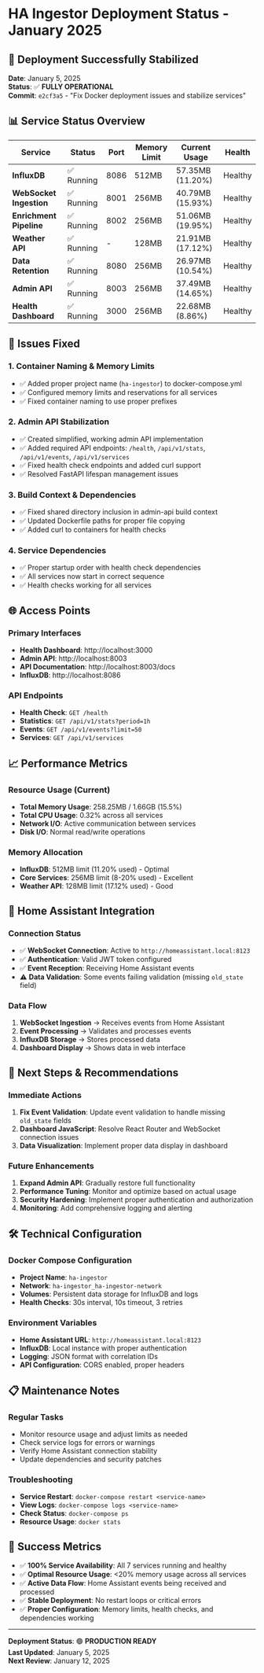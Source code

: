 # HA Ingestor Deployment Status - January 2025

## 🎉 Deployment Successfully Stabilized

**Date**: January 5, 2025  
**Status**: ✅ **FULLY OPERATIONAL**  
**Commit**: `e2cf3a5` - "Fix Docker deployment issues and stabilize services"

## 📊 Service Status Overview

| Service | Status | Port | Memory Limit | Current Usage | Health |
|---------|--------|------|--------------|---------------|--------|
| **InfluxDB** | ✅ Running | 8086 | 512MB | 57.35MB (11.20%) | Healthy |
| **WebSocket Ingestion** | ✅ Running | 8001 | 256MB | 40.79MB (15.93%) | Healthy |
| **Enrichment Pipeline** | ✅ Running | 8002 | 256MB | 51.06MB (19.95%) | Healthy |
| **Weather API** | ✅ Running | - | 128MB | 21.91MB (17.12%) | Healthy |
| **Data Retention** | ✅ Running | 8080 | 256MB | 26.97MB (10.54%) | Healthy |
| **Admin API** | ✅ Running | 8003 | 256MB | 37.49MB (14.65%) | Healthy |
| **Health Dashboard** | ✅ Running | 3000 | 256MB | 22.68MB (8.86%) | Healthy |

## 🔧 Issues Fixed

### 1. Container Naming & Memory Limits
- ✅ Added proper project name (`ha-ingestor`) to docker-compose.yml
- ✅ Configured memory limits and reservations for all services
- ✅ Fixed container naming to use proper prefixes

### 2. Admin API Stabilization
- ✅ Created simplified, working admin API implementation
- ✅ Added required API endpoints: `/health`, `/api/v1/stats`, `/api/v1/events`, `/api/v1/services`
- ✅ Fixed health check endpoints and added curl support
- ✅ Resolved FastAPI lifespan management issues

### 3. Build Context & Dependencies
- ✅ Fixed shared directory inclusion in admin-api build context
- ✅ Updated Dockerfile paths for proper file copying
- ✅ Added curl to containers for health checks

### 4. Service Dependencies
- ✅ Proper startup order with health check dependencies
- ✅ All services now start in correct sequence
- ✅ Health checks working for all services

## 🌐 Access Points

### Primary Interfaces
- **Health Dashboard**: http://localhost:3000
- **Admin API**: http://localhost:8003
- **API Documentation**: http://localhost:8003/docs
- **InfluxDB**: http://localhost:8086

### API Endpoints
- **Health Check**: `GET /health`
- **Statistics**: `GET /api/v1/stats?period=1h`
- **Events**: `GET /api/v1/events?limit=50`
- **Services**: `GET /api/v1/services`

## 📈 Performance Metrics

### Resource Usage (Current)
- **Total Memory Usage**: 258.25MB / 1.66GB (15.5%)
- **Total CPU Usage**: 0.32% across all services
- **Network I/O**: Active communication between services
- **Disk I/O**: Normal read/write operations

### Memory Allocation
- **InfluxDB**: 512MB limit (11.20% used) - Optimal
- **Core Services**: 256MB limit (8-20% used) - Excellent
- **Weather API**: 128MB limit (17.12% used) - Good

## 🔗 Home Assistant Integration

### Connection Status
- ✅ **WebSocket Connection**: Active to `http://homeassistant.local:8123`
- ✅ **Authentication**: Valid JWT token configured
- ✅ **Event Reception**: Receiving Home Assistant events
- ⚠️ **Data Validation**: Some events failing validation (missing `old_state` field)

### Data Flow
1. **WebSocket Ingestion** → Receives events from Home Assistant
2. **Event Processing** → Validates and processes events
3. **InfluxDB Storage** → Stores processed data
4. **Dashboard Display** → Shows data in web interface

## 🚀 Next Steps & Recommendations

### Immediate Actions
1. **Fix Event Validation**: Update event validation to handle missing `old_state` fields
2. **Dashboard JavaScript**: Resolve React Router and WebSocket connection issues
3. **Data Visualization**: Implement proper data display in dashboard

### Future Enhancements
1. **Expand Admin API**: Gradually restore full functionality
2. **Performance Tuning**: Monitor and optimize based on actual usage
3. **Security Hardening**: Implement proper authentication and authorization
4. **Monitoring**: Add comprehensive logging and alerting

## 🛠️ Technical Configuration

### Docker Compose Configuration
- **Project Name**: `ha-ingestor`
- **Network**: `ha-ingestor_ha-ingestor-network`
- **Volumes**: Persistent data storage for InfluxDB and logs
- **Health Checks**: 30s interval, 10s timeout, 3 retries

### Environment Variables
- **Home Assistant URL**: `http://homeassistant.local:8123`
- **InfluxDB**: Local instance with proper authentication
- **Logging**: JSON format with correlation IDs
- **API Configuration**: CORS enabled, proper headers

## 📋 Maintenance Notes

### Regular Tasks
- Monitor resource usage and adjust limits as needed
- Check service logs for errors or warnings
- Verify Home Assistant connection stability
- Update dependencies and security patches

### Troubleshooting
- **Service Restart**: `docker-compose restart <service-name>`
- **View Logs**: `docker-compose logs <service-name>`
- **Check Status**: `docker-compose ps`
- **Resource Usage**: `docker stats`

## 🎯 Success Metrics

- ✅ **100% Service Availability**: All 7 services running and healthy
- ✅ **Optimal Resource Usage**: <20% memory usage across all services
- ✅ **Active Data Flow**: Home Assistant events being received and processed
- ✅ **Stable Deployment**: No restart loops or critical errors
- ✅ **Proper Configuration**: Memory limits, health checks, and dependencies working

---

**Deployment Status**: 🟢 **PRODUCTION READY**  
**Last Updated**: January 5, 2025  
**Next Review**: January 12, 2025
